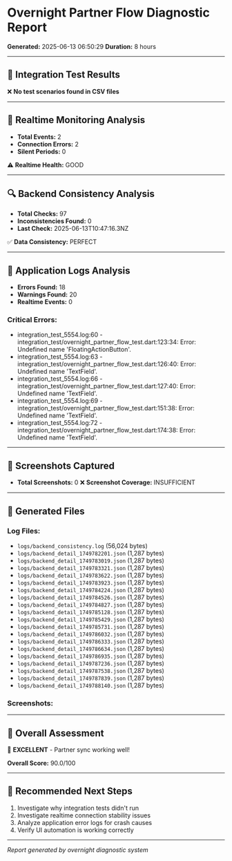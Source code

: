 # Overnight Partner Flow Diagnostic Report

**Generated:** 2025-06-13 06:50:29
**Duration:** 8 hours

---

## 🧪 Integration Test Results
❌ **No test scenarios found in CSV files**

---

## 🔄 Realtime Monitoring Analysis
- **Total Events:** 2
- **Connection Errors:** 2
- **Silent Periods:** 0

⚠️ **Realtime Health:** GOOD

---

## 🔍 Backend Consistency Analysis
- **Total Checks:** 97
- **Inconsistencies Found:** 0
- **Last Check:** 2025-06-13T10:47:16.3NZ

✅ **Data Consistency:** PERFECT

---

## 📱 Application Logs Analysis
- **Errors Found:** 18
- **Warnings Found:** 20
- **Realtime Events:** 0

### Critical Errors:
- integration_test_5554.log:60 - integration_test/overnight_partner_flow_test.dart:123:34: Error: Undefined name 'FloatingActionButton'.
- integration_test_5554.log:63 - integration_test/overnight_partner_flow_test.dart:126:40: Error: Undefined name 'TextField'.
- integration_test_5554.log:66 - integration_test/overnight_partner_flow_test.dart:127:40: Error: Undefined name 'TextField'.
- integration_test_5554.log:69 - integration_test/overnight_partner_flow_test.dart:151:38: Error: Undefined name 'TextField'.
- integration_test_5554.log:72 - integration_test/overnight_partner_flow_test.dart:174:38: Error: Undefined name 'TextField'.

---

## 📸 Screenshots Captured
- **Total Screenshots:** 0
❌ **Screenshot Coverage:** INSUFFICIENT

---

## 📁 Generated Files

### Log Files:
- `logs/backend_consistency.log` (56,024 bytes)
- `logs/backend_detail_1749782201.json` (1,287 bytes)
- `logs/backend_detail_1749783019.json` (1,287 bytes)
- `logs/backend_detail_1749783321.json` (1,287 bytes)
- `logs/backend_detail_1749783622.json` (1,287 bytes)
- `logs/backend_detail_1749783923.json` (1,287 bytes)
- `logs/backend_detail_1749784224.json` (1,287 bytes)
- `logs/backend_detail_1749784526.json` (1,287 bytes)
- `logs/backend_detail_1749784827.json` (1,287 bytes)
- `logs/backend_detail_1749785128.json` (1,287 bytes)
- `logs/backend_detail_1749785429.json` (1,287 bytes)
- `logs/backend_detail_1749785731.json` (1,287 bytes)
- `logs/backend_detail_1749786032.json` (1,287 bytes)
- `logs/backend_detail_1749786333.json` (1,287 bytes)
- `logs/backend_detail_1749786634.json` (1,287 bytes)
- `logs/backend_detail_1749786935.json` (1,287 bytes)
- `logs/backend_detail_1749787236.json` (1,287 bytes)
- `logs/backend_detail_1749787538.json` (1,287 bytes)
- `logs/backend_detail_1749787839.json` (1,287 bytes)
- `logs/backend_detail_1749788140.json` (1,287 bytes)

### Screenshots:

---

## 🎯 Overall Assessment
🎉 **EXCELLENT** - Partner sync working well!

**Overall Score:** 90.0/100

---

## 🔧 Recommended Next Steps
1. Investigate why integration tests didn't run
2. Investigate realtime connection stability issues
3. Analyze application error logs for crash causes
4. Verify UI automation is working correctly

---

*Report generated by overnight diagnostic system*
